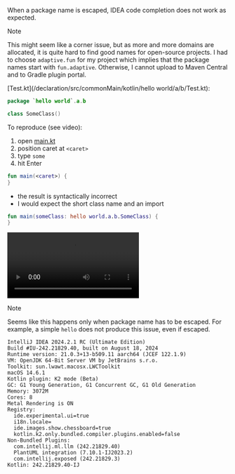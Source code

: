 When a package name is escaped, IDEA code completion does not work as expected.

> [!NOTE]
> 
> This might seem like a corner issue, but as more and more domains are allocated, it is quite
> hard to find good names for open-source projects. I had to choose `adaptive.fun` for my project
> which implies that the package names start with `fun.adaptive`. Otherwise, I cannot upload to 
> Maven Central and to Gradle plugin portal.
> 

[Test.kt](/declaration/src/commonMain/kotlin/hello world/a/b/Test.kt):

```kotlin
package `hello world`.a.b

class SomeClass()
```

To reproduce (see video):

1. open [main.kt](/use/src/jvmMain/kotlin/main.kt)
2. position caret at `<caret>`
3. type `some`
4. hit Enter

```kotlin
fun main(<caret>) {
}
```

- the result is syntactically incorrect
- I would expect the short class name and an import

```kotlin
fun main(someClass: hello world.a.b.SomeClass) {
}
```

![recording.mov](Screen%20Recording%202024-08-23%20at%2011.44.17.mov)

> [!NOTE]
> 
> Seems like this happens only when package name has to be escaped. For example,
> a simple `hello` does not produce this issue, even if escaped.
>

```text
IntelliJ IDEA 2024.2.1 RC (Ultimate Edition)
Build #IU-242.21829.40, built on August 18, 2024
Runtime version: 21.0.3+13-b509.11 aarch64 (JCEF 122.1.9)
VM: OpenJDK 64-Bit Server VM by JetBrains s.r.o.
Toolkit: sun.lwawt.macosx.LWCToolkit
macOS 14.6.1
Kotlin plugin: K2 mode (Beta)
GC: G1 Young Generation, G1 Concurrent GC, G1 Old Generation
Memory: 3072M
Cores: 8
Metal Rendering is ON
Registry:
  ide.experimental.ui=true
  i18n.locale=
  ide.images.show.chessboard=true
  kotlin.k2.only.bundled.compiler.plugins.enabled=false
Non-Bundled Plugins:
  com.intellij.ml.llm (242.21829.40)
  PlantUML integration (7.10.1-IJ2023.2)
  com.intellij.exposed (242.21829.3)
Kotlin: 242.21829.40-IJ
```